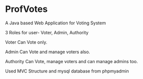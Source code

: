 # ProfVotes
A Java based Web Application for Voting System

3 Roles for user- Voter, Admin, Authority

Voter
Can Vote only.

Admin
Can Vote and manage voters also.

Authority
Can Vote, manage voters and can manage admins too.

Used MVC Structure and mysql database from phpmyadmin
